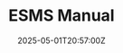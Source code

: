 ---
title: ESMS Manual
linkTitle: ESMS Manual
date: '2025-05-01T20:57:00Z'
weight: 1
description: The ESMS Manual includes 10 chapters and 3 annexures detailing the implementation
  of ISO 20121:2024, covering procedures, company profile, and organizational structure.
  It serves as a tier-1 document for the ISO standard.
draft: false
ref: esms-manual
---